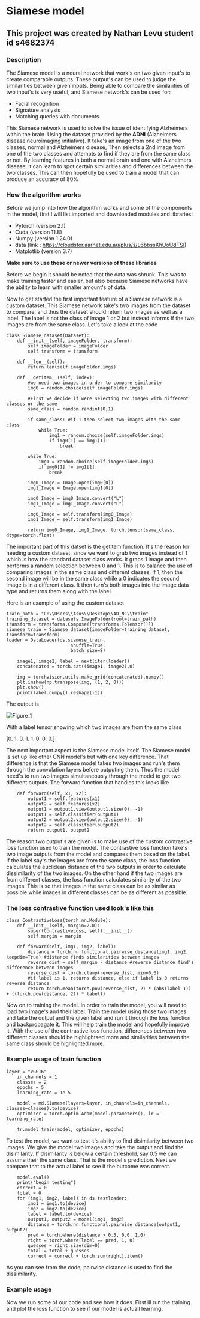 # Siamese model

## This project was created by Nathan Levu student id s4682374

### Description
The Siamese model is a neural network that work's on two given input's to create comparable outputs. These output's can be used to judge the similarities between given inputs. Being able to compare the similarities of two input's is very useful, and Siamese network's can be used for:
- Facial recognition
- Signature analysis
- Matching queries with documents

This Siamese network is used to solve the issue of identifying Alzheimers within the brain. Using the dataset provided by the **ADNI** (Alzheimers disease neuroimaging initiative). It take's an image from one of the two classes, normal and Alzheimers disease, Then selects a 2nd image from one of the two classes and attempts to find if they are from the same class or not. By learning features in both a normal brain and one with Alzheimers disease, it can learn to spot certain similarities and differences between the two classes. This can then hopefully be used to train a model that can produce an accuracy of 80%

### How the algorithm works
Before we jump into how the algorithm works and some of the components in the model, first I will list imported and downloaded modules and libraries:
- Pytorch (version 2.1)
- Cuda (version 11.8)
- Numpy (version 1.24.0)
- data (link : https://cloudstor.aarnet.edu.au/plus/s/L6bbssKhUoUdTSI)
- Matplotlib (version 3.7)

**Make sure to use these or newer versions of these libraries**

Before we begin it should be noted that the data was shrunk. This was to make training faster and easier, but also because Siamese networks have the ability to learn with smaller amount's of data.

Now to get started the first important feature of a Siamese network is a custom dataset. This Siamese network take's two images from the dataset to compare, and thus the dataset should return two images as well as a label. The label is not the class of image 1 or 2 but instead informs if the two images are from the same class. Let's take a look at the code
```
class Siamese_dataset(Dataset):
    def __init__(self, imageFolder, transform):
        self.imageFolder = imageFolder
        self.transform = transform
    
    def __len__(self):
        return len(self.imageFolder.imgs)

    def __getitem__(self, index):
        #we need two images in order to compare similarity
        img0 = random.choice(self.imageFolder.imgs)

        #First we decide if were selecting two images with different classes or the same
        same_class = random.randint(0,1)

        if same_class: #if 1 then select two images with the same class
            while True:
                img1 = random.choice(self.imageFolder.imgs)
                if img0[1] == img1[1]:
                    break
        
        while True:
            img1 = random.choice(self.imageFolder.imgs)
            if img0[1] != img1[1]:
                break
        
        img0_Image = Image.open(img0[0])
        img1_Image = Image.open(img1[0])

        img0_Image = img0_Image.convert("L")
        img1_Image = img1_Image.convert("L")

        img0_Image = self.transform(img0_Image)
        img1_Image = self.transform(img1_Image)

        return img0_Image, img1_Image, torch.tensor(same_class, dtype=torch.float)
   ```

The important part of this datset is the getitem function. It's the reason for needing a custom dataset, since we want to grab two images instead of 1 which is how the standard dataset class works. It grabs 1 image and then performs a random selection between 0 and 1. This is to balance the use of comparing images in the same class and different classes. If 1, then the second image will be in the same class while a 0 indicates the second image is in a different class. It then turn's both images into the image data type and returns them along with the label.

Here is an example of using the custom dataset
```
train_path = "C:\\Users\\Asus\\Desktop\\AD_NC\\train"
training_dataset = datasets.ImageFolder(root=train_path)
transform = transforms.Compose([transforms.ToTensor()])
siamese_train = Siamese_dataset(imageFolder=training_dataset, transform=transform)
loader = DataLoader(ds.siamese_train,
                        shuffle=True,
                        batch_size=8)
    
    image1, image2, label = next(iter(loader))
    concatenated = torch.cat((image1, image2),0)

    img = torchvision.utils.make_grid(concatenated).numpy()
    plt.imshow(np.transpose(img, (1, 2, 0)))
    plt.show()
    print(label.numpy().reshape(-1))
```

The output is 

![Figure_1](https://github.com/Picayune1/PatternAnalysis-2023/assets/141021565/c7f0a51c-d71f-42d1-9bbe-66ba8e5d902d)

With a label tensor showing which two images are from the same class 

[0. 1. 0. 1. 1. 0. 0. 0.]

The next important aspect is the Siamese model itself. The Siamese model is set up like other CNN model's but with one key difference. That difference is that the Siamese model takes two images and run's them through the convulation layers before outputing them. Thus the model need's to run two images simultaneously through the model to get two different outputs. The forward function that handles this looks like 
```
    def forward(self, x1, x2):
        output1 = self.features(x1)
        output2 = self.features(x2)
        output1 = output1.view(output1.size(0), -1)
        output1 = self.classifier(output1)
        output2 = output2.view(output2.size(0), -1)
        output2 = self.classifier(output2)
        return output1, output2
```

The reason two output's are given is to make use of the custom contrastive loss function used to train the model. The contrastive loss function take's two image outputs from the model and compares them based on the label. If the label say's the images are from the same class, the loss function calculates the euclidean distance of the two outputs in order to calculate dissimilarity of the two images. On the other hand if the two images are from different classes, the loss function calculates similarity of the two images. This is so that images in the same class can be as similar as possible while images in different classes can be as different as possible. 

### The loss contrastive function used look's like this 
```
class ContrastiveLoss(torch.nn.Module):
    def __init__(self, margin=2.0):
        super(ContrastiveLoss, self).__init__()
        self.margin = margin
    
    def forward(self, img1, img2, label):
        distance = torch.nn.functional.pairwise_distance(img1, img2, keepdim=True) #distance finds similarities between images
        reverse_dist = self.margin - distance #reverse distance find's difference between images
        reverse_dist = torch.clamp(reverse_dist, min=0.0)
        #if label is 1, returns distance, else if label is 0 returns reverse distance
        return torch.mean(torch.pow(reverse_dist, 2) * (abs(label-1)) + ((torch.pow(distance, 2)) * label))
```

Now on to training the model. In order to train the model, you will need to load two image's and their label. Train the model using those two images and take the output and the given label and run it through the loss function and backpropagate it. This will help train the model and hopefully improve it. With the use of the contrastive loss function, differences between two different classes should be highlightsed more and similarities between the same class should be highlighted more.

### Example usage of train function
```
layer = "VGG16"
    in_channels = 1
    classes = 2
    epochs = 5
    learning_rate = 1e-5  

    model = md.Siamese(layers=layer, in_channels=in_channels, classes=classes).to(device)
    optimizer = torch.optim.Adam(model.parameters(), lr = learning_rate)

    tr.model_train(model, optimizer, epochs)
```

To test the model, we want to test it's ability to find disimilarity between two images. We give the model two images and take the output and find the disimilarity. If disimilarity is below a certain threshold, say 0.5 we can assume their the same class. That is the model's prediction. Next we compare that to the actual label to see if the outcome was correct.
```
    model.eval()
    print("begin testing")
    correct = 0
    total = 0
    for (img1, img2, label) in ds.testloader:
        img1 = img1.to(device)
        img2 = img2.to(device)
        label = label.to(device)
        output1, output2 = model(img1, img2)
        distance = torch.nn.functional.pairwise_distance(output1, output2)
        pred = torch.where(distance > 0.5, 0.0, 1.0)
        right = torch.where(label == pred, 1, 0)
        guesses = right.size(dim=0)
        total = total + guesses
        correct = correct + torch.sum(right).item()
```

As you can see from the code, pairwise distance is used to find the dissimilarity. 

### Example usage

Now we run some of our code and see how it does. First ill run the training and plot the loss function to see if our model is actuall learning. 

